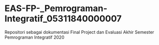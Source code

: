 # EAS-FP-_Pemrograman-Integratif_05311840000007
Repositori sebagai dokumentasi Final Project dan Evaluasi Akhir Semester Pemrograman Integratif 2020
